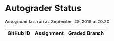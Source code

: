 # Autograder Status
Autograder last run at: September 29, 2018 at 20:20

| GitHub ID | Assignment | Graded Branch |
|-----------|------------|---------------|
